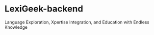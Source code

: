 # LexiGeek-backend

Language Exploration, Xpertise Integration, and Education with Endless Knowledge
